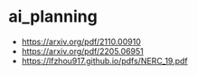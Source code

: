 # ai_planning

- https://arxiv.org/pdf/2110.00910
- https://arxiv.org/pdf/2205.06951
- https://lfzhou917.github.io/pdfs/NERC_19.pdf